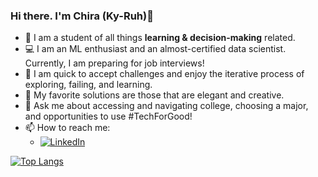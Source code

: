### Hi there. I'm Chira (Ky-Ruh)👋

- 🧠 I am a student of all things **learning & decision-making** related.
- 💻 I am an ML enthusiast and an almost-certified data scientist. Currently, I am preparing for job interviews!
- 🤹 I am quick to accept challenges and enjoy the iterative process of exploring, failing, and learning.
- 🎨 My favorite solutions are those that are elegant and creative.
- 💬 Ask me about accessing and navigating college, choosing a major, and opportunities to use #TechForGood!
- 📫 How to reach me:
   - [![LinkedIn](https://img.shields.io/badge/LinkedIn-0077B5?style=for-the-badge&logo=linkedin&logoColor=white)](https://www.linkedin.com/in/chiralevy/)

[![Top Langs](https://github-readme-stats.vercel.app/api/top-langs/?username=chiralevy)](https://github.com/chiralevy/github-readme-stats)
